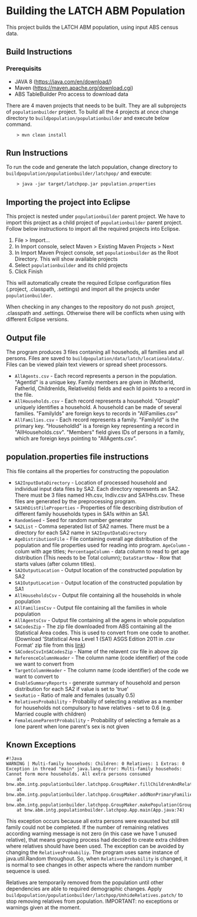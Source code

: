 # Building the LATCH ABM Population 

This project builds the LATCH ABM population, using input ABS census data.

## Build Instructions

### Prerequisits
* JAVA 8 (https://java.com/en/download/)
* Maven (https://maven.apache.org/download.cgi)
* ABS TableBuilder Pro access to download data

There are 4 maven projects that needs to be built. They are all subprojects of `populationbuilder` project. To build all the 4 projects at once change directory to `buildpopulation/populationbuilder` and execute below command.

        > mvn clean install

## Run Instructions

To run the code and generate the latch population, change directory to `buildpopulation/populationbuilder/latchpop/` and execute:

        > java -jar target/latchpop.jar population.properties

## Importing the project into Eclipse

This project is nested under `populationbuilder` parent project. We have to import this project as a child project of `populationbuilder` parent project. Follow below instructions to import all the required projects into Eclipse.

   1. File > Import...
   2. In Import console, select Maven > Existing Maven Projects > Next
   3. In Import Maven Project console, set `populationbuilder` as the Root Directory. This will show available projects
   4. Select `populationbuilder` and its child projects
   5. Click Finish
  
This will automatically create the required Eclipse configuration files (.project, .classpath, .settings) and import all the projects under `populationbuilder`.

When checking in any changes to the repository do not push .project, .classpath and .settings. Otherwise there will be conflicts when using with different Eclipse versions.

## Output file

The program produces 3 files contaning all househods, all families and all persons. Files are saved to `buildpopulation/data/latch/locationaldata/`. Files can be viewed plain text viewers or spread sheet processors.

  * `AllAgents.csv` -  Each record represents a person in the population. "AgentId" is a unique key. Family members are given in (MotherId, FatherId, ChildrenIds, RelativeIds) fields and each Id points to a record in the file.
  * `AllHouseholds.csv` - Each record represents a household. "GroupId" uniquely identifies a household. A household can be made of several families. "FamilyIds" are foreign keys to records in "AllFamilies.csv"
  * `AllFamilies.csv` - Each record represents a family. "FamilyId" is the primary key. "HouseholdId" is a foreign key representing a record in "AllHouseholds.csv". "Members" field gives IDs of persons in a family, which are foreign keys pointing to "AllAgents.csv".

## population.properties file instructions

This file contains all the properties for constructing the popoulation

* `SA2InputDataDirectory` -  Location of processed household and individual input data files by SA2. Each directory represents an SA2. There must be 3 files named Hh.csv, Indiv.csv and SA1Hhs.csv. These files are generated by the preprocessing program.
* `SA1HhDistFileProperties` - Properties of file describing distribution of different family households types in SA1s within an SA1.
* `RandomSeed` - Seed for random number generator
* `SA2List` - Comma seperated list of SA2 names. There must be a directory for each SA2 name in `SA2InputDataDirectory`
* `AgeDistributionFile` - File containing overall age distribution of the population and file properties used for reading into program. `AgeColumn` -  colum with age titles; `PercentageColumn` - data column to read to get age distribution (This needs to be Total column); `DataStartRow` - Row that starts values (after column titles).
* `SA2OutputLocation` - Output location of the constructed population by SA2
* `SA1OutputLocation` - Output location of the constructed population by SA1
* `AllHouseholdsCsv` - Output file containing all the households in whole population
* `AllFamiliesCsv` - Output file containing all the families in whole population
* `AllAgentsCsv` - Output file containing all the agens in whole population
* `SACodesZip` - The zip file downloaded from ABS containing all the Statistical Area codes. This is used to convert from one code to another. (Download 'Statistical Area Level 1 (SA1) ASGS Edition 2011 in .csv Format' zip file from this [link](http://www.abs.gov.au/AUSSTATS/abs@.nsf/DetailsPage/1270.0.55.001July%202011))
* `SACodesCsvInSACodesZip` - Name of the relavent csv file in above zip
* `ReferenceColumnHeader` - The column name (code identifier) of the code we want to convert from
* `TargetColumnHeader` - The column name (code identifier) of the code we want to convert to
* `EnableSummaryReports` - generate summary of household and person distribution for each SA2 if value is set to 'true'
* `SexRatio` -  Ratio of male and females (usually 0.5)
* `RelativesProbability` - Probabiliy of selecting a relative as a member for households not compulsory to have relatives - set to 0.6 (e.g. Married couple with children)
* `FemaleLoneParentProbability` - Probability of selecting a female as a lone parent when lone parent's sex is not given

## Known Exceptions

```
#!Java
WARNING | Multi-family househods: Children: 0 Relatives: 1 Extras: 0
Exception in thread "main" java.lang.Error: Multi-family househods: Cannot form more households. All extra persons consumed
	at bnw.abm.intg.populationbuilder.latchpop.GroupMaker.fillChildrenAndRelativesUsingExtras(GroupMaker.java:717)
	at bnw.abm.intg.populationbuilder.latchpop.GroupMaker.addNonPrimaryFamiliesToMultiFamilyHousehold(GroupMaker.java:575)
	at bnw.abm.intg.populationbuilder.latchpop.GroupMaker.makePopulation(GroupMaker.java:92)
	at bnw.abm.intg.populationbuilder.latchpop.App.main(App.java:74)
```
This exception occurs because all extra persons were exausted but still family could not be completed. If the number of remaining relatives according warning message is not zero (in this case we have 1 unused relative), that means grouping process had decided to create extra children where relatives should have been used. The exception can be avoided by changing the `RelativesProbabiliy`. The program uses same instance of java.util.Random throughout. So, when `RelativesProbability` is changed, it is normal to see changes in other aspects where the random number sequence is used.

Relatives are temporarily removed from the population until other dependencies are able to required demographic changes. Apply `buildpopulation/populationbuilder/latchpop/UnhideRelatives.patch/` to stop removing relatives from population. IMPORTANT: no exceptions or warnings given at the moment.